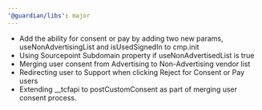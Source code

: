 ```yaml
---
'@guardian/libs': major
---
```


- Add the ability for consent or pay by adding two new params, useNonAdvertisingList and isUsedSignedIn to cmp.init
- Using Sourcepoint Subdomain property if useNonAdvertisedList is true
- Merging user consent from Advertising to Non-Advertising vendor list
- Redirecting user to Support when clicking Reject for Consent or Pay users
- Extending \_\_tcfapi to postCustomConsent as part of merging user consent process.

